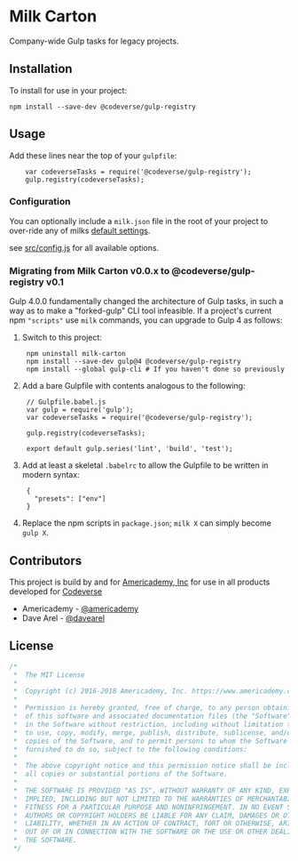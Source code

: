 # Milk Carton
Company-wide Gulp tasks for legacy projects.

## Installation

To install for use in your project:

    npm install --save-dev @codeverse/gulp-registry

## Usage

Add these lines near the top of your `gulpfile`:

        var codeverseTasks = require('@codeverse/gulp-registry');
        gulp.registry(codeverseTasks);

### Configuration

You can optionally include a `milk.json` file in the root of your project to over-ride any of milks
[default settings](src/config.js).

see [src/config.js](src/config.js) for all available options.

### Migrating from Milk Carton v0.0.x to @codeverse/gulp-registry v0.1
Gulp 4.0.0 fundamentally changed the architecture of Gulp tasks, in such a way as to make a
"forked-gulp" CLI tool infeasible. If a project's current npm `"scripts"` use `milk` commands, you
can upgrade to Gulp 4 as follows:

1. Switch to this project:

        npm uninstall milk-carton
        npm install --save-dev gulp@4 @codeverse/gulp-registry
        npm install --global gulp-cli # If you haven't done so previously

2. Add a bare Gulpfile with contents analogous to the following:

        // Gulpfile.babel.js
        var gulp = require('gulp');
        var codeverseTasks = require('@codeverse/gulp-registry');
        
        gulp.registry(codeverseTasks);
        
        export default gulp.series('lint', 'build', 'test');

3. Add at least a skeletal `.babelrc` to allow the Gulpfile to be written in modern syntax:

        {
          "presets": ["env"]
        }

4. Replace the npm scripts in `package.json`; `milk X` can simply become `gulp X`.


## Contributors
This project is build by and for [Americademy, Inc](https://www.americademy.com/) for use in all products developed for [Codeverse](https://www.codeverse.com/)

* Americademy - [@americademy](https://github.com/americademy)
* Dave Arel - [@davearel](https://github.com/davearel)

## License

```js
/*
 *  The MIT License
 *
 *  Copyright (c) 2016-2018 Americademy, Inc. https://www.americademy.com
 *
 *  Permission is hereby granted, free of charge, to any person obtaining a copy
 *  of this software and associated documentation files (the "Software"), to deal
 *  in the Software without restriction, including without limitation the rights
 *  to use, copy, modify, merge, publish, distribute, sublicense, and/or sell
 *  copies of the Software, and to permit persons to whom the Software is
 *  furnished to do so, subject to the following conditions:
 *
 *  The above copyright notice and this permission notice shall be included in
 *  all copies or substantial portions of the Software.
 *
 *  THE SOFTWARE IS PROVIDED "AS IS", WITHOUT WARRANTY OF ANY KIND, EXPRESS OR
 *  IMPLIED, INCLUDING BUT NOT LIMITED TO THE WARRANTIES OF MERCHANTABILITY,
 *  FITNESS FOR A PARTICULAR PURPOSE AND NONINFRINGEMENT. IN NO EVENT SHALL THE
 *  AUTHORS OR COPYRIGHT HOLDERS BE LIABLE FOR ANY CLAIM, DAMAGES OR OTHER
 *  LIABILITY, WHETHER IN AN ACTION OF CONTRACT, TORT OR OTHERWISE, ARISING FROM,
 *  OUT OF OR IN CONNECTION WITH THE SOFTWARE OR THE USE OR OTHER DEALINGS IN
 *  THE SOFTWARE.
 */
```
